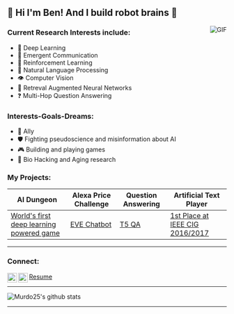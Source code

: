 <!--
Here are some ideas to get you started:

- 🔭 I’m currently working on ...
- 🌱 I’m currently learning ...
- 👯 I’m looking to collaborate on ...
- 🤔 I’m looking for help with ...
- 💬 Ask me about ...
- 📫 How to reach me: ...
- 😄 Pronouns: ...
- ⚡ Fun fact: ...

-->

## :brain: Hi I'm Ben! And I build robot brains :brain:

<img align="right" alt="GIF" src="https://media.giphy.com/media/3o85xwc5c8DCoAF440/giphy.gif" />

### Current Research Interests include:

- :robot: Deep Learning
- :book: Emergent Communication
- :space_invader: Reinforcement Learning
- :mag_right: Natural Language Processing
- :eye: Computer Vision
- :notebook_with_decorative_cover: Retreval Augmented Neural Networks
- :question: Multi-Hop Question Answering



### Interests-Goals-Dreams:

- :rainbow: Ally
- :shield: Fighting pseudoscience and misinformation about AI
- :video_game: Building and playing games
- :microscope: Bio Hacking and Aging research

### My Projects:
| AI Dungeon | Alexa Price Challenge | Question Answering | Artificial Text Player |
|------------|-----------------------|--------------------|------------------------|
| [World's first deep learning powered game](https://www.theverge.com/2019/12/30/21042942/ai-dungeon-nick-walton-openai-gpt2-text-adventure-game-web-version-launch) | [EVE Chatbot](https://pcc.cs.byu.edu/2018/02/24/we-are-eve/)| [T5 QA](https://github.com/murdo25/huggingfaceQA)| [1st Place at IEEE CIG 2016/2017](http://atkrye.github.io/IEEE-CIG-Text-Adventurer-Competition/2017/08/29/SecondYearResults/) |


---

### Connect:

[<img align="left" alt="bens | Twitter" width="22px" src="https://cdn.jsdelivr.net/npm/simple-icons@v3/icons/twitter.svg" />][twitter]
[<img align="left" alt="bens | LinkedIn" width="22px" src="https://cdn.jsdelivr.net/npm/simple-icons@v3/icons/linkedin.svg" />][linkedin]
[Resume](https://drive.google.com/file/d/18CYCh7zW1nrxthb0F2F0pOY0llB4D_0L/view?usp=sharing)
</br>


---

![Murdo25's github stats](https://github-readme-stats.vercel.app/api?username=murdo25&show_icons=true&hide_border=true&hide=contribs&theme=dark)

---


[twitter]: https://twitter.com/ben_murdoch_94
[linkedin]: https://www.linkedin.com/in/ben-murdoch/
